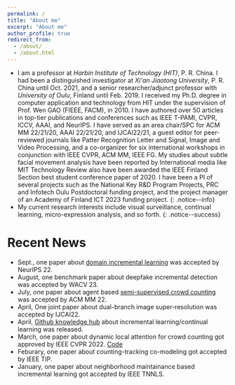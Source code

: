 ```yaml
---
permalink: /
title: "About me"
excerpt: "About me"
author_profile: true
redirect_from: 
  - /about/
  - /about.html
---
```


* I am a professor at <i>Harbin Institute of Technology (HIT)</i>, P. R. China. I had been a distinguished investigator at <i>Xi'an Jiaotong University</i>, P. R. China until Oct. 2021, and a senior researcher/adjunct professor with <i>University of Oulu</i>, Finland until Feb. 2019. I received my Ph.D. degree in computer application and technology from HIT under the supervision of Prof. Wen GAO (FIEEE, FACM), in 2010. I have authored over 50 articles in top-tier publications and conferences such as IEEE T-PAMI, CVPR, ICCV, AAAI, and NeurIPS. I have served as an area chair/SPC for ACM MM 22/21/20, AAAI 22/21/20, and IJCAI22/21, a guest editor for peer-reviewed journals like Patter Recognition Letter and Signal, Image and Video Processing, and a co-organizer for six international workshops in conjunction with IEEE CVPR, ACM MM, IEEE FG. My studies about subtle facial movement analysis have been reported by International media like MIT Technology Review also have been awarded the IEEE Finland Section best student conference paper of 2020. I have been a PI of several projects such as the National Key R&D Program Projects, PRC and Infotech Oulu Postdoctoral funding project, and the project manager of an Academy of Finland ICT 2023 funding project. 
{: .notice--info} 
* My current research interests include visual surveillance, continual learning, micro-expression analysis, and so forth. 
{: .notice--success}

# Recent News
* Sept., one paper about [domain incremental learning](https://arxiv.org/abs/2207.12819) was accepted by NeurIPS 22.
* August, one benchmark paper about deepfake incremental detection was accepted by WACV 23.
* July, one paper about agent based [semi-supervised crowd counting](https://arxiv.org/abs/2209.02955) was accepted by ACM MM 22.
* April, One joint paper about dual-branch image super-resolution was accepted by IJCAI22.
* April, [Github knowledge hub](https://github.com/Vision-Intelligence-and-Robots-Group/Best-Incremental-Learning) about incremental learning/continual learning was released.
* March, one paper about dynamic local attention for crowd counting got approved by IEEE CVPR 2022. [Code](https://github.com/LoraLinH/Boosting-Crowd-Counting-via-Multifaceted-Attention)
* Feburary, one paper about counting-tracking co-modeling got accepted by IEEE TIP.
* January, one paper about neighborhood maintainance based incremental learning got accepted by IEEE TNNLS.
